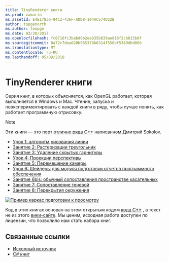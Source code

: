 ```yaml
---
title: TinyRenderer книги
ms.prod: xamarin
ms.assetid: E4E17836-94C2-436F-ADD8-104AC574D22B
author: topgenorth
ms.author: toopge
ms.date: 03/30/2017
ms.openlocfilehash: fc0716fc3babd0b2ee835b839ae816f2cb815b0f
ms.sourcegitcommit: 0a72c7dea020b965378b6314f558bf5360dbd066
ms.translationtype: MT
ms.contentlocale: ru-RU
ms.lasthandoff: 05/09/2018
---
```

# <a name="tinyrenderer-workbooks"></a>TinyRenderer книги

Серия книг, в которых объясняется, как OpenGL работает, которая выполняется в Windows и Mac. Чтение, запуска и поэкспериментировать с каждой книги в ряду, чтобы лучше понять, как работает программную отрисовку.

> [!NOTE]
> Эти книги — это порт [отлично ряда C++](https://github.com/ssloy/tinyrenderer/wiki) написанном Дмитрий Sokolov.

-    [Урок 1: алгоритм рисования линии](https://developer.xamarin.com/workbooks/graphics/tiny-renderer/lesson1.workbook)
-    [Занятие 2: Растеризации треугольник](https://developer.xamarin.com/workbooks/graphics/tiny-renderer/lesson2.workbook)
-    [Занятие 3: Удаление скрытых гарнитуры](https://developer.xamarin.com/workbooks/graphics/tiny-renderer/lesson3.workbook)
-    [Урок 4: Проекции перспективы](https://developer.xamarin.com/workbooks/graphics/tiny-renderer/lesson4.workbook)
-    [Занятие 5: Перемещение камеры](https://developer.xamarin.com/workbooks/graphics/tiny-renderer/lesson5.workbook)
-    [Урок 6: Шейдеры для модуля подготовки отчетов программного обеспечения](https://developer.xamarin.com/workbooks/graphics/tiny-renderer/lesson6.workbook)
-    [Занятие 6bis: обычный сопоставления пространстве касательных](https://developer.xamarin.com/workbooks/graphics/tiny-renderer/lesson6bis.workbook)
-    [Занятие 7: Сопоставление теневой](https://developer.xamarin.com/workbooks/graphics/tiny-renderer/lesson7.workbook)
-    [Занятие 8: Перекрытия окружения](https://developer.xamarin.com/workbooks/graphics/tiny-renderer/lesson8.workbook)

[![](tinyrenderer-images/tinyrenderer-sml.png "Пример каркас подготовки к просмотру")](tinyrenderer-images/tinyrenderer.png#lightbox)

Код в этих книгах основан на этом открытым кодом [кода C++](https://github.com/ssloy/tinyrenderer) , а текст не из этого [вики-сайте](https://github.com/ssloy/tinyrenderer/wiki/). Мы ценим, исходная работа доступен по лицензии, что позволило нам стать набора книг.


## <a name="related-links"></a>Связанные ссылки

- [Исходный источник](https://github.com/ssloy/tinyrenderer/blob/master/README.md)
- [C# книг](https://github.com/xamarin/Workbooks/tree/master/graphics/tiny-renderer)
